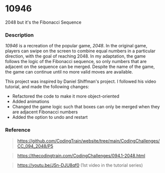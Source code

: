 # 10946
2048 but it's the Fibonacci Sequence

### Description
*10946* is a recreation of the popular game, *2048*. In the original game, players can swipe on the screen to combine equal numbers in a particular direction, with the goal of reaching 2048. In my adaptation, the game follows the logic of the Fibonacci sequence, so only numbers that are adjacent on the sequence can be merged. Despite the name of the game, the game can continue until no more valid moves are available.

This project was inspired by Daniel Shiffman's project. I followed his video tutorial, and made the following changes:
- Refactored the code to make it more object-oriented 
- Added animations
- Changed the game logic such that boxes can only be merged when they are adjacent Fibonacci numbers
- Added the option to undo and restart

### Reference
> https://github.com/CodingTrain/website/tree/main/CodingChallenges/CC_094_2048/P5

> https://thecodingtrain.com/CodingChallenges/094.1-2048.html

> https://youtu.be/JSn-DJU8qf0 (1st video in the tutorial series)
